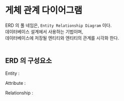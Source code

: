 # 게체 관계 다이어그램

ERD 의 풀 네임은, `Entity Relationship Diagram` 이다.<br/>
데이터베이스 설계에서 사용하는 기법이며,<br/>
데이터베이스에 저장될 엔티티와 엔티티의 관계를 시각화 한다.<br/>
<br/>

## ERD 의 구성요소 

Entity : 

Attribute :

Relationship :
